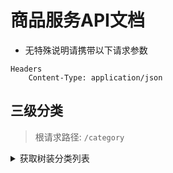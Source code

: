 # 商品服务API文档

- 无特殊说明请携带以下请求参数
```
Headers
    Content-Type: application/json
```

## 三级分类

> 根请求路径: `/category`

<details>
<summary>获取树装分类列表</summary>
<p>
    
#### 请求信息

```
GET /tree
```

#### 请求参数

无

#### 响应参数

| 名称  |   类型   | 是否必填 |  描述  |
|:---:|:------:|:----:|:----:|
| id  | number |  Y   | 主键id |

#### 请求示例

```
GET /category/tree
```

#### 响应示例

```json

```
</p>
</details>

